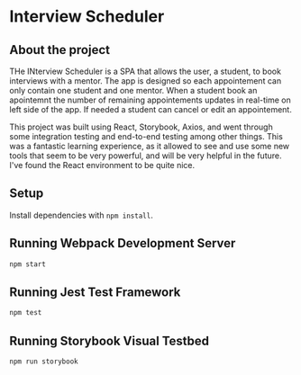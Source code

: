 # Interview Scheduler

## About the project

THe INterview Scheduler is a SPA that allows the user, a student, to book interviews with a mentor. The app is designed so each appointement can only contain one student and one mentor. When a student book an apointemnt the number of remaining appointements updates in real-time on left side of the app. If needed a student can cancel or edit an appointement.

This project was built using React, Storybook, Axios, and went through some integration testing and end-to-end testing among other things. This was a fantastic learning experience, as it allowed to see and use some new tools that seem to be very powerful, and will be very helpful in the future. I've found the React environment to be quite nice.

## Setup

Install dependencies with `npm install`.

## Running Webpack Development Server

```sh
npm start
```

## Running Jest Test Framework

```sh
npm test
```

## Running Storybook Visual Testbed

```sh
npm run storybook
```
